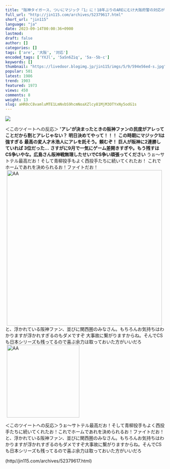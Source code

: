 ```yaml
---
title: "阪神タイガース、ついにマジック『1』に！18年ぶりのAREにむけ大阪府警の対応がこちらｗｗｗｗ "
full_url: "http://jin115.com/archives/52379617.html"
short_url: "jin115"
language: "ja"
date: 2023-09-14T00:00:36+0900
lastmod: 
draft: false
author: []
categories: []
tags: ['are', '大阪', '対応']
encoded_tags: ['YXJl', '5aSn6Ziq', '5a--5b-c']
keywords: []
thumbnail: "https://livedoor.blogimg.jp/jin115/imgs/5/9/594e56ed-s.jpg"
popular: 501
latest: 1986
trend: 1903
featured: 1973
views: 450
comments: 8
weight: 13
slug: aHR0cC8vamluMTE1LmNvbS9hcmNoaXZlcy81MjM3OTYxNy5odG1s
---
```


![](https://livedoor.blogimg.jp/jin115/imgs/5/9/594e56ed-s.jpg)

<div><a name='more'></a> ＜このツイートへの反応＞ <b>'アレ'が決まったときの阪神ファンの民度がアレってことだから割とアレじゃない？</b> <b>明日決めてやって！！！</b> <b>この時期にマジック1は強すぎる</b> <b>最高の変人才木浩人にアレを託そう。頼むぞ！</b> <b>巨人が阪神に2連勝していれば 3位だった…</b> <b>さすがに9月で一気にゲーム差開きすぎや。もう残すはCS争いやな。広島さん阪神戦無理したせいでCS争い頑張ってください</b> うぉ〜サトテル最高だお！そして青柳投手もよく西投手たちに続いてくれたお！ これでホームであれを決められるお！ファイトだお！ <img src='https//livedoor.blogimg.jp/jin115/imgs/1/d/1d81010d.gif' alt='AA' width='490' border='0' hspace='5' class='pict'> と、浮かれている阪神ファン、並びに関西圏のみなさん。もちろんお気持ちはわかりますが浮かれすぎるのもダメですぞ 大事故に繋がりますからね。そんでCSも日本シリーズも残ってるので喜ぶ余力は取っておいた方がいいだろ <img src='https//livedoor.blogimg.jp/jin115/imgs/8/3/83aae5fe.gif' alt='AA' width='229' border='0' hspace='5' class='pict'> <p>＜このツイートへの反応＞うぉ〜サトテル最高だお！そして青柳投手もよく西投手たちに続いてくれたお！これでホームであれを決められるお！ファイトだお！と、浮かれている阪神ファン、並びに関西圏のみなさん。もちろんお気持ちはわかりますが浮かれすぎるのもダメですぞ大事故に繋がりますからね。そんでCSも日本シリーズも残ってるので喜ぶ余力は取っておいた方がいいだろ</p></div>

(http//jin115.com/archives/52379617.html)
